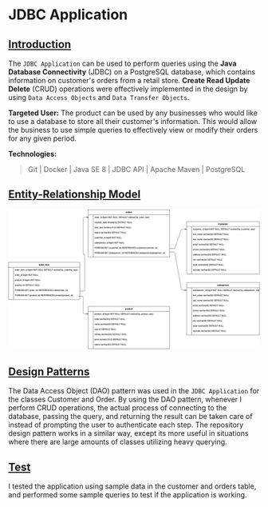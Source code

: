 # JDBC Application

## <ins>Introduction
The `JDBC Application` can be used to perform queries using the __Java Database Connectivity__ (JDBC)
on a PostgreSQL database, which contains information on customer's orders from a retail store.
__Create Read Update Delete__ (CRUD) operations were effectively implemented in the design by using
`Data Access Objects` and `Data Transfer Objects`.

__Targeted User:__ The product can be used by any businesses who would like to use a 
database to store all their customer's information. This would allow the business to use simple
queries to effectively view or modify their orders for any given period. 

__Technologies:__
> Git | Docker | Java SE 8 | JDBC API | Apache Maven | PostgreSQL 

## <ins> Entity-Relationship Model
![my image](./assets/ER.png)

## <ins> Design Patterns
The Data Access Object (DAO) pattern was used in the `JDBC Application` for the classes Customer and Order.
By using the DAO pattern, whenever I perform CRUD operations, the actual process of connecting to the database,
passing the query, and returning the result can be taken care of instead of prompting the user
to authenticate each step. The repository design pattern works in a similar way, except 
its more useful in situations where there are large amounts of classes utilizing heavy querying.

## <ins> Test 
I tested the application using sample data in the customer and orders table, and performed some sample 
queries to test if the application is working.